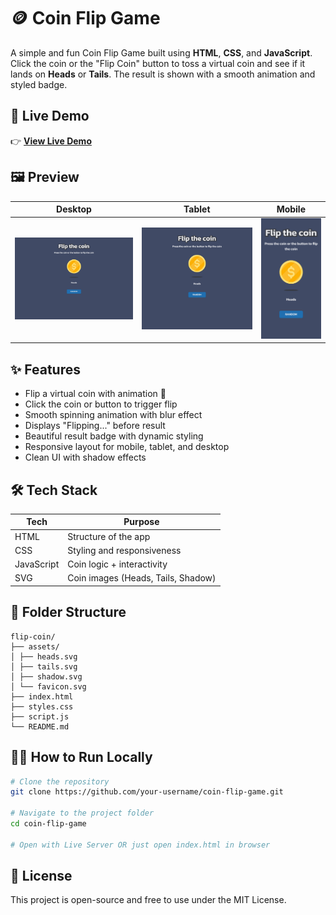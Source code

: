 # 🪙 Coin Flip Game

A simple and fun Coin Flip Game built using **HTML**, **CSS**, and **JavaScript**. Click the coin or the "Flip Coin" button to toss a virtual coin and see if it lands on **Heads** or **Tails**. The result is shown with a smooth animation and styled badge.

## 🚀 Live Demo

👉 [**View Live Demo**](https://your-username.github.io/coin-flip-game/)  


## 🖼️ Preview

| Desktop                         | Tablet                         | Mobile                         |
|--------------------------------|--------------------------------|-------------------------------|
| ![](./assets/Desktop_1350px.jpg) | ![](./assets/Tablet_1024px.jpg) | ![](./assets/Mobile_412px.jpg) |



## ✨ Features

- Flip a virtual coin with animation 🎯
- Click the coin or button to trigger flip
- Smooth spinning animation with blur effect
- Displays "Flipping..." before result
- Beautiful result badge with dynamic styling
- Responsive layout for mobile, tablet, and desktop
- Clean UI with shadow effects



## 🛠️ Tech Stack

| Tech      | Purpose                  |
|-----------|--------------------------|
| HTML      | Structure of the app     |
| CSS       | Styling and responsiveness |
| JavaScript| Coin logic + interactivity |
| SVG       | Coin images (Heads, Tails, Shadow)





## 📁 Folder Structure
```
flip-coin/
├── assets/
│ ├── heads.svg
│ ├── tails.svg
│ ├── shadow.svg
│ └── favicon.svg
├── index.html
├── styles.css
├── script.js
└── README.md
```




## 🧑‍💻 How to Run Locally

```bash
# Clone the repository
git clone https://github.com/your-username/coin-flip-game.git

# Navigate to the project folder
cd coin-flip-game

# Open with Live Server OR just open index.html in browser
```

## 📌 License

This project is open-source and free to use under the MIT License.
